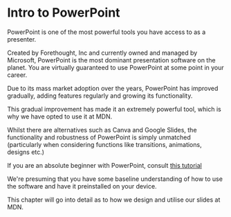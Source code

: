 # Intro to PowerPoint

PowerPoint is one of the most powerful tools you have access to as a presenter.  

Created by Forethought, Inc and currently owned and managed by Microsoft, PowerPoint is the most dominant presentation software on the planet. You are virtually guaranteed to use PowerPoint at some point in your career.

Due to its mass market adoption over the years, PowerPoint has improved gradually, adding features regularly and growing its functionality.

This gradual improvement has made it an extremely powerful tool, which is why we have opted to use it at MDN.

Whilst there are alternatives such as Canva and Google Slides, the functionality and robustness of PowerPoint is simply unmatched (particularly when considering functions like transitions, animations, designs etc.)

If you are an absolute beginner with PowerPoint, consult [this tutorial](https://www.youtube.com/watch?v=l5Ij7nUy9UQ&pp=ygUKcG93ZXJwb2ludA%3D%3D)

We're presuming that you have some baseline understanding of how to use the software and have it preinstalled on your device. 

This chapter will go into detail as to how we design and utilise our slides at MDN. 

